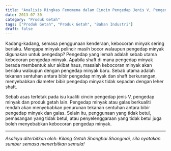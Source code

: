 ```yaml
---
title: "Analisis Ringkas Fenomena dalam Cincin Pengedap Jenis V, Pengedap Minyak dan Produk Getah Lain"
date: 2013-07-30
category: "Produk Getah"
tags: ["Produk Getah", "Produk Getah", "Bahan Industri"]
draft: false
---
```


Kadang-kadang, semasa penggunaan kenderaan, kebocoran minyak sering berlaku. Mengapa minyak pelincir masih bocor walaupun pengedap minyak digunakan untuk pengedap? Pengedap yang lemah adalah sebab utama kebocoran pengedap minyak. Apabila shaft di mana pengedap minyak berada membentuk alur akibat haus, masalah kebocoran minyak akan berlaku walaupun dengan pengedap minyak baru. Sebab utama adalah tekanan sentuhan antara bibir pengedap minyak dan shaft berkurangan, menyebabkan diameter bibir pengedap minyak tidak sepadan dengan leher shaft.

Sebab asas terletak pada isu kualiti cincin pengedap jenis V, pengedap minyak dan produk getah lain. Pengedap minyak atau galas berkualiti rendah akan menyebabkan penurunan tekanan sentuhan antara bibir pengedap minyak dan galas. Selain itu, penggunaan yang tidak betul, pemasangan yang tidak betul, atau penyelenggaraan yang tidak betul juga boleh menyebabkan kebocoran pengedap minyak.

---

*Asalnya diterbitkan oleh: Kilang Getah Shanghai Shangmai, sila nyatakan sumber semasa menerbitkan semula!*